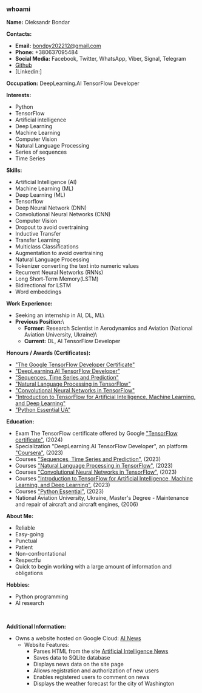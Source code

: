 ### whoami


**Name:** Oleksandr Bondar 

**Contacts:**
* **Email:** bondpy202212@gmail.com
* **Phone:** +380637095484
* **Social Media:** Facebook, Twitter, WhatsApp, Viber, Signal, Telegram
* [Github]( https://github.com/bondpy202212)
* [Linkedin:]


**Occupation:** DeepLearning.AI TensorFlow Developer  

**Interests:**
* Python
* TensorFlow
* Artificial intelligence 
* Deep Learning 
* Machine Learning 
* Computer Vision
* Natural Language Processing
* Series of sequences
* Time Series

**Skills:**
* Artificial Intelligence (AI)
* Machine Learning (ML)
* Deep Learning (ML)
* Tensorflow
* Deep Neural Network (DNN)
* Convolutional Neural Networks (CNN)
* Computer Vision
* Dropout to avoid overtraining
* Inductive Transfer
* Transfer Learning
* Multiclass Classifications
* Augmentation to avoid overtraining
* Natural Language Processing
* Tokenizer converting the text into numeric values
* Recurrent Neural Networks (RNNs)
* Long Short-Term Memory(LSTM)
* Bidirectional for LSTM
* Word embeddings 

**Work Experience:**  
* Seeking an internship in AI,  DL,  ML\
* **Previous Position:**\
  * **Former:** Research Scientist in Aerodynamics and Aviation (National Aviation University, Ukraine)\
  * **Current:**  DL, AI  TensorFlow Developer

**Honours / Awards (Certificates):**
* ["The Google TensorFlow Developer Certificate"](https://www.credential.net/a05c1f58-662c-4551-a2aa-567c188f7556)
* ["DeepLearning.AI TensorFlow Developer"](https://coursera.org/share/57dd1debf3232d4752db67d75ed8d51b)
* ["Sequences, Time Series and Prediction"](https://coursera.org/share/a2d99c0589dba0b36384b5dd35653628)
* ["Natural Language Processing in TensorFlow"](https://coursera.org/share/9e09b10a498bc9de624c5124094963ab)
* ["Convolutional Neural Networks in TensorFlow"](https://coursera.org/share/36402e80133bef8d5cc8b56b923edf7f)
* ["Introduction to TensorFlow for Artificial Intelligence, Machine Learning, and Deep Learning"](https://coursera.org/share/c9bed23cab7ebfe7ee5eacc683b6caf6)
* ["Python Essential UA"](https://testprovider.com/ua/search-certificate/TP10093516)

**Education:**
* Exam The TensorFlow certificate offered by Google ["TensorFlow certificate"](https://www.tensorflow.org/certificate), (2024)
* Specialization "DeepLearning.AI TensorFlow Developer", an platform ["Coursera"](https://www.coursera.org), (2023)
*  Courses ["Sequences, Time Series and Prediction"](https://www.coursera.org/learn/tensorflow-sequences-time-series-and-prediction), (2023)
*  Courses ["Natural Language Processing in TensorFlow"](https://www.coursera.org/learn/natural-language-processing-tensorflow), (2023)
*  Courses ["Convolutional Neural Networks in TensorFlow"](https://www.coursera.org/learn/convolutional-neural-networks-tensorflow), (2023)
*  Courses ["Introduction to TensorFlow for Artificial Intelligence, Machine Learning, and Deep Learning"](https://www.coursera.org/learn/introduction-tensorflow), (2023)
*  Courses ["Python Essential"](https://itvdn.com/ua/video/python-essential), (2023)
*  National Aviation University, Ukraine, Master's Degree - Maintenance and repair of aircraft and aircraft engines, (2006)


**About Me:**
* Reliable
* Easy-going
* Punctual
* Patient
* Non-confrontational
* Respectfu
* Quick to begin working with a large amount of information and obligations


**Hobbies:**
* Python programming
* AI research
<br>

**Additional Information:**

* Owns a website hosted on Google Cloud: [AI News](https://35.197.36.43)
  * Website Features:
    * Parses HTML from the site [Artificial Intelligence News](https://www.artificialintelligence-news.com)
    * Saves data to SQLite database
    * Displays news data on the site page
    * Allows registration and authorization of new users
    * Enables registered users to comment on news
    * Displays the weather forecast for the city of Washington

<!--
**bondpy202212/bondpy202212** is a ✨ _special_ ✨ repository because its `README.md` (this file) appears on your GitHub profile.

Here are some ideas to get you started:

- 🔭 I’m currently working on ...
- 🌱 I’m currently learning ...
- 👯 I’m looking to collaborate on ...
- 🤔 I’m looking for help with ...
- 💬 Ask me about ...
- 📫 How to reach me: ...
- 😄 Pronouns: ...
- ⚡ Fun fact: ...
-->
